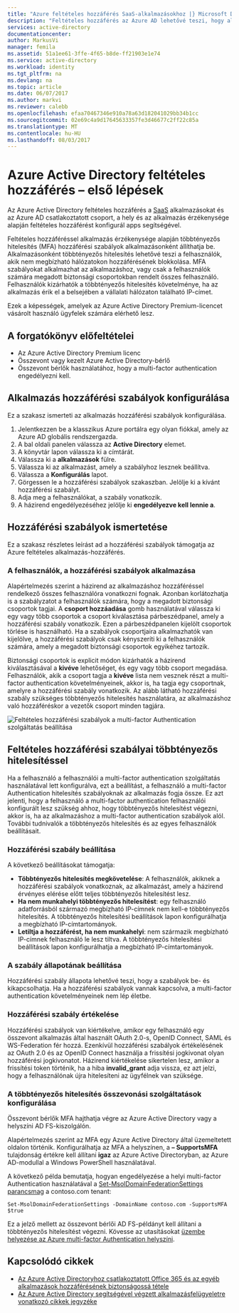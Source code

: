 ```yaml
---
title: "Azure feltételes hozzáférés SaaS-alkalmazásokhoz |} Microsoft Docs"
description: "Feltételes hozzáférés az Azure AD lehetővé teszi, hogy alkalmazásonként többtényezős hitelesítést hozzáférési szabályok és a nem megbízható hálózaton felhasználók hozzáférésének blokkolása konfigurálhatja. "
services: active-directory
documentationcenter: 
author: MarkusVi
manager: femila
ms.assetid: 51a1ee61-3ffe-4f65-b8de-ff21903e1e74
ms.service: active-directory
ms.workload: identity
ms.tgt_pltfrm: na
ms.devlang: na
ms.topic: article
ms.date: 06/07/2017
ms.author: markvi
ms.reviewer: calebb
ms.openlocfilehash: efaa70467346e910a78a63d182041029bb34b1cc
ms.sourcegitcommit: 02e69c4a9d17645633357fe3d46677c2ff22c85a
ms.translationtype: MT
ms.contentlocale: hu-HU
ms.lasthandoff: 08/03/2017
---
```

# <a name="getting-started-with-azure-active-directory-conditional-access"></a>Azure Active Directory feltételes hozzáférés – első lépések
Az Azure Active Directory feltételes hozzáférés a [SaaS](https://azure.microsoft.com/overview/what-is-saas/) alkalmazásokat és az Azure AD csatlakoztatott csoport, a hely és az alkalmazás érzékenysége alapján feltételes hozzáférést konfigurál apps segítségével. 

Feltételes hozzáféréssel alkalmazás érzékenysége alapján többtényezős hitelesítés (MFA) hozzáférési szabályok alkalmazásonként állíthatja be. Alkalmazásonként többtényezős hitelesítés lehetővé teszi a felhasználók, akik nem megbízható hálózatokon hozzáférésének blokkolása. MFA szabályokat alkalmazhat az alkalmazáshoz, vagy csak a felhasználók számára megadott biztonsági csoportokban rendelt összes felhasználó.  Felhasználók kizárhatók a többtényezős hitelesítés követelménye, ha az alkalmazás érik el a belsejében a vállalati hálózaton található IP-címet.

Ezek a képességek, amelyek az Azure Active Directory Premium-licencet vásárolt használó ügyfelek számára elérhető lesz.

## <a name="scenario-prerequisites"></a>A forgatókönyv előfeltételei
* Az Azure Active Directory Premium licenc
* Összevont vagy kezelt Azure Active Directory-bérlő
* Összevont bérlők használatához, hogy a multi-factor authentication engedélyezni kell.

## <a name="configure-per-application-access-rules"></a>Alkalmazás hozzáférési szabályok konfigurálása
Ez a szakasz ismerteti az alkalmazás hozzáférési szabályok konfigurálása.

1. Jelentkezzen be a klasszikus Azure portálra egy olyan fiókkal, amely az Azure AD globális rendszergazda.
2. A bal oldali panelen válassza az **Active Directory** elemet.
3. A könyvtár lapon válassza ki a címtárát.
4. Válassza ki a **alkalmazások** fülre.
5. Válassza ki az alkalmazást, amely a szabályhoz lesznek beállítva.
6. Válassza a **Konfigurálás** lapot.
7. Görgessen le a hozzáférési szabályok szakaszban. Jelölje ki a kívánt hozzáférési szabályt.
8. Adja meg a felhasználókat, a szabály vonatkozik.
9. A házirend engedélyezéséhez jelölje ki **engedélyezve kell lennie a**.

## <a name="understanding-access-rules"></a>Hozzáférési szabályok ismertetése
Ez a szakasz részletes leírást ad a hozzáférési szabályok támogatja az Azure feltételes alkalmazás-hozzáférés.

### <a name="specifying-the-users-the-access-rules-apply-to"></a>A felhasználók, a hozzáférési szabályok alkalmazása
Alapértelmezés szerint a házirend az alkalmazáshoz hozzáféréssel rendelkező összes felhasználóra vonatkozni fognak. Azonban korlátozhatja is a szabályzatot a felhasználók számára, hogy a megadott biztonsági csoportok tagjai. A **csoport hozzáadása** gomb használatával válassza ki egy vagy több csoportok a csoport kiválasztása párbeszédpanel, amely a hozzáférési szabály vonatkozik. Ezen a párbeszédpanelen kijelölt csoportok törlése is használható. Ha a szabályok csoportjaira alkalmazhatók van kijelölve, a hozzáférési szabályok csak kényszeríti ki a felhasználók számára, amely a megadott biztonsági csoportok egyikéhez tartozik.

Biztonsági csoportok is explicit módon kizárhatók a házirend kiválasztásával a **kivéve** lehetőséget, és egy vagy több csoport megadása. Felhasználók, akik a csoport tagja a **kivéve** lista nem vesznek részt a multi-factor authentication követelményeinek, akkor is, ha tagja egy csoportnak, amelyre a hozzáférési szabály vonatkozik.
Az alább látható hozzáférési szabály szükséges többtényezős hitelesítés használatára, az alkalmazáshoz való hozzáféréskor a vezetők csoport minden tagjára.

![Feltételes hozzáférési szabályok a multi-factor Authentication szolgáltatás beállítása](./media/active-directory-conditional-access-azuread-connected-apps/conditionalaccess-saas-apps.png)

## <a name="conditional-access-rules-with-mfa"></a>Feltételes hozzáférési szabályai többtényezős hitelesítéssel
Ha a felhasználó a felhasználói a multi-factor authentication szolgáltatás használatával lett konfigurálva, ezt a beállítást, a felhasználó a multi-factor Authentication hitelesítés szabályoknak az alkalmazás fogja össze. Ez azt jelenti, hogy a felhasználó a multi-factor authentication felhasználói konfigurált lesz szükség ahhoz, hogy többtényezős hitelesítést végezni, akkor is, ha az alkalmazáshoz a multi-factor authentication szabályok alól. További tudnivalók a többtényezős hitelesítés és az egyes felhasználók beállításait.

### <a name="access-rule-options"></a>Hozzáférési szabály beállítása
A következő beállításokat támogatja:

* **Többtényezős hitelesítés megkövetelése**: A felhasználók, akiknek a hozzáférési szabályok vonatkoznak, az alkalmazást, amely a házirend érvényes elérése előtt teljes többtényezős hitelesítést lesz.
* **Ha nem munkahelyi többtényezős hitelesítést**: egy felhasználó adatforrásból származó megbízható IP-címnek nem kell-e többtényezős hitelesítés. A többtényezős hitelesítési beállítások lapon konfigurálhatja a megbízható IP-címtartományok.
* **Letiltja a hozzáférést, ha nem munkahelyi**: nem származik megbízható IP-címnek felhasználó le lesz tiltva. A többtényezős hitelesítési beállítások lapon konfigurálhatja a megbízható IP-címtartományok.

### <a name="setting-rule-status"></a>A szabály állapotának beállítása
Hozzáférési szabály állapota lehetővé teszi, hogy a szabályok be- és kikapcsolhatja. Ha a hozzáférési szabályok vannak kapcsolva, a multi-factor authentication követelményeinek nem lép életbe.

### <a name="access-rule-evaluation"></a>Hozzáférési szabály értékelése
Hozzáférési szabályok van kiértékelve, amikor egy felhasználó egy összevont alkalmazás által használt OAuth 2.0-s, OpenID Connect, SAML és WS-Federation fér hozzá. Ezenkívül hozzáférési szabályok értékelésének az OAuth 2.0 és az OpenID Connect használja a frissítési jogkivonat olyan hozzáférési jogkivonatot. Házirend kiértékelése sikertelen lesz, amikor a frissítési token történik, ha a hiba **invalid_grant** adja vissza, ez azt jelzi, hogy a felhasználónak újra hitelesíteni az ügyfélnek van szüksége.

### <a name="configure-federation-services-to-provide-multi-factor-authentication"></a>A többtényezős hitelesítés összevonási szolgáltatások konfigurálása
Összevont bérlők MFA hajthatja végre az Azure Active Directory vagy a helyszíni AD FS-kiszolgálón.

Alapértelmezés szerint az MFA egy Azure Active Directory által üzemeltetett oldalon történik. Konfigurálhatja az MFA a helyszínen, a **– SupportsMFA** tulajdonság értékre kell állítani **igaz** az Azure Active Directoryban, az Azure AD-modullal a Windows PowerShell használatával.

A következő példa bemutatja, hogyan engedélyezése a helyi multi-factor Authentication használatával a [Set-MsolDomainFederationSettings parancsmag](https://msdn.microsoft.com/library/azure/dn194088.aspx) a contoso.com tenant:

    Set-MsolDomainFederationSettings -DomainName contoso.com -SupportsMFA $true

Ez a jelző mellett az összevont bérlői AD FS-példányt kell állítani a többtényezős hitelesítést végezni. Kövesse az utasításokat [üzembe helyezése az Azure multi-factor Authentication helyszíni](../multi-factor-authentication/multi-factor-authentication-get-started-server.md).

## <a name="related-articles"></a>Kapcsolódó cikkek
* [Az Azure Active Directoryhoz csatlakoztatott Office 365 és az egyéb alkalmazások hozzáférésének biztonságossá tétele](active-directory-conditional-access.md)
* [Az Azure Active Directory segítségével végzett alkalmazásfelügyeletre vonatkozó cikkek jegyzéke](active-directory-apps-index.md)

